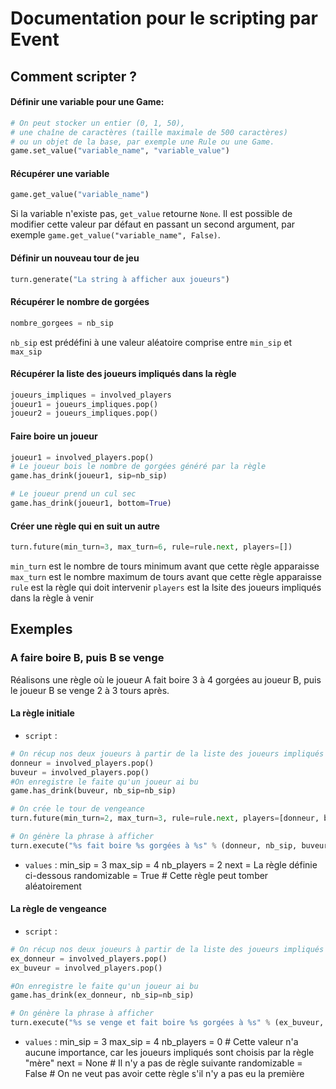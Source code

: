 Documentation pour le scripting par Event
=======================

Comment scripter ?
---------------
#### Définir une variable pour une Game:

```python
# On peut stocker un entier (0, 1, 50),
# une chaîne de caractères (taille maximale de 500 caractères)
# ou un objet de la base, par exemple une Rule ou une Game.
game.set_value("variable_name", "variable_value")
```

#### Récupérer une variable

```python
game.get_value("variable_name")
```
Si la variable n'existe pas, `get_value` retourne `None`. Il est possible de modifier cette valeur par défaut en passant un second argument, par exemple `game.get_value("variable_name", False)`.

#### Définir un nouveau tour de jeu

```python
turn.generate("La string à afficher aux joueurs")
```

#### Récupérer le nombre de gorgées

```python
nombre_gorgees = nb_sip
```
`nb_sip` est prédéfini à une valeur aléatoire comprise entre `min_sip` et `max_sip`

#### Récupérer la liste des joueurs impliqués dans la règle

```python
joueurs_impliques = involved_players
joueur1 = joueurs_impliques.pop()
joueur2 = joueurs_impliques.pop()
```

#### Faire boire un joueur

```python
joueur1 = involved_players.pop()
# Le joueur bois le nombre de gorgées généré par la règle 
game.has_drink(joueur1, sip=nb_sip)

# Le joueur prend un cul sec
game.has_drink(joueur1, bottom=True)
```

#### Créer une règle qui en suit un autre
```python
turn.future(min_turn=3, max_turn=6, rule=rule.next, players=[])
```
`min_turn` est le nombre de tours minimum avant que cette règle apparaisse
`max_turn` est le nombre maximum de tours avant que cette règle apparaisse
`rule` est la règle qui doit intervenir
`players` est la lsite des joueurs impliqués dans la règle à venir

Exemples
-------------
### A faire boire B, puis B se venge
Réalisons une règle où le joueur A fait boire 3 à 4 gorgées au joueur B, puis le joueur B se venge 2 à 3 tours après.

#### La règle initiale
* `script` :

```python
# On récup nos deux joueurs à partir de la liste des joueurs impliqués
donneur = involved_players.pop()
buveur = involved_players.pop()
#On enregistre le faite qu'un joueur ai bu
game.has_drink(buveur, nb_sip=nb_sip)

# On crée le tour de vengeance
turn.future(min_turn=2, max_turn=3, rule=rule.next, players=[donneur, buveur])

# On génère la phrase à afficher
turn.execute("%s fait boire %s gorgées à %s" % (donneur, nb_sip, buveur))
```

* `values` :
min_sip = 3
max_sip = 4
nb_players = 2
next = La règle définie ci-dessous
randomizable = True # Cette règle peut tomber aléatoirement

#### La règle de vengeance
* `script` :

```python
# On récup nos deux joueurs à partir de la liste des joueurs impliqués
ex_donneur = involved_players.pop()
ex_buveur = involved_players.pop()

#On enregistre le faite qu'un joueur ai bu
game.has_drink(ex_donneur, nb_sip=nb_sip)

# On génère la phrase à afficher
turn.execute("%s se venge et fait boire %s gorgées à %s" % (ex_buveur, nb_sip, ex_donneur))
```

* `values` :
min_sip = 3
max_sip = 4
nb_players = 0 # Cette valeur n'a aucune importance, car les joueurs impliqués sont choisis par la règle "mère" 
next = None # Il n'y a pas de règle suivante
randomizable = False # On ne veut pas avoir cette règle s'il n'y a pas eu la première
